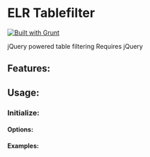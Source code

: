 # ELR Tablefilter

[![Built with Grunt](https://cdn.gruntjs.com/builtwith.png)](http://gruntjs.com/)

jQuery powered table filtering
Requires jQuery

## Features:

## Usage:

### Initialize:

#### Options:

#### Examples: